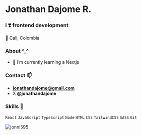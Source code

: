 # Jonathan Dajome R.
### I ❣️ frontend development

📍 Cali, Colombia

### About ^_^
- 🌱 I’m currently learning a Nextjs

### Contact 📫
- **jonathandajome@gmail.com**
- X **@jonathandajome**

### Skills 🔧
`React` `JavaScript` `TypeScript` `Node` `HTML` `CSS` `TailwindCSS` `SASS` `Git`

<p><img align="center" src="https://github-readme-stats.vercel.app/api/top-langs?username=jonni595&show_icons=true&locale=en&layout=compact" alt="jonni595" /></p>
